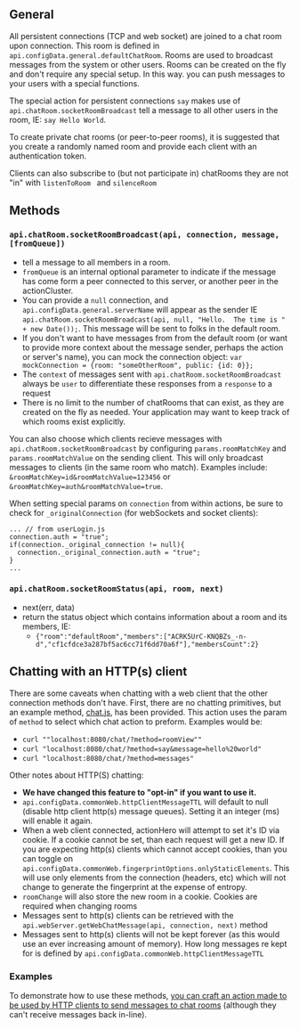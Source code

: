 ## General

All persistent connections (TCP and web socket) are joined to a chat room upon connection.  This room is defined in `api.configData.general.defaultChatRoom`.  Rooms are used to broadcast messages from the system or other users.  Rooms can be created on the fly and don't require any special setup.  In this way. you can push messages to your users with a special functions. 

The special action for persistent connections `say` makes use of `api.chatRoom.socketRoomBroadcast` tell a message to all other users in the room, IE: `say Hello World`.

To create private chat rooms (or peer-to-peer rooms), it is suggested that you create a randomly named room and provide each client with an authentication token.

Clients can also subscribe to (but not participate in) chatRooms they are not "in" with `listenToRoom ` and `silenceRoom`

## Methods

### `api.chatRoom.socketRoomBroadcast(api, connection, message, [fromQueue])`
* tell a message to all members in a room.
* `fromQueue` is an internal optional parameter to indicate if the message has come form a peer connected to this server, or another peer in the actionCluster.
* You can provide a `null` connection, and `api.configData.general.serverName` will appear as the sender IE `api.chatRoom.socketRoomBroadcast(api, null, "Hello.  The time is " + new Date());`.  This message will be sent to folks in the default room.
* If you don't want to have messages from from the default room (or want to provide more context about the message sender, perhaps the action or server's name), you can mock the connection object: `var mockConnection = {room: "someOtherRoom", public: {id: 0}};`
* The `context` of messages sent with `api.chatRoom.socketRoomBroadcast` always be `user` to differentiate these responses from a `response` to a request
* There is no limit to the number of chatRooms that can exist, as they are created on the fly as needed.  Your application may want to keep track of which rooms exist explicitly. 

You can also choose which clients recieve messages with `api.chatRoom.socketRoomBroadcast` by configuring `params.roomMatchKey` and `params.roomMatchValue` on the sending client.  This will only broadcast messages to clients (in the same room who match).  Examples include: `&roomMatchKey=id&roomMatchValue=123456` or `&roomMatchKey=auth&roomMatchValue=true`.  

When setting special params on `connection` from within actions, be sure to check for `_originalConnection` (for webSockets and socket clients):

	... // from userLogin.js
	connection.auth = "true";
	if(connection._original_connection != null){
	  connection._original_connection.auth = "true";
	}
	...

 
### `api.chatRoom.socketRoomStatus(api, room, next)`
* next(err, data)
* return the status object which contains information about a room and its members, IE:
	* `{"room":"defaultRoom","members":["ACRK5UrC-KNQBZs_-n-d","cf1cfdce3a287bf5ac6cc71f6dd70a6f"],"membersCount":2}`



## Chatting with an HTTP(s) client

There are some caveats when chatting with a web client that the other connection methods don't have.  First, there are no chatting primitives, but an example method, [chat.js](https://github.com/evantahler/actionHero/blob/master/actions/chat.js), has been provided.  This action uses the param of `method` to select which chat action to preform.  Examples would be:

- `curl ""localhost:8080/chat/?method=roomView""`
- `curl "localhost:8080/chat/?method=say&message=hello%20world"`
- `curl "localhost:8080/chat/?method=messages"`

Other notes about HTTP(S) chatting:

- **We have changed this feature to "opt-in" if you want to use it.**
- `api.configData.commonWeb.httpClientMessageTTL` will default to null (disable http client http(s) message queues).  Setting it an integer (ms) will enable it again.
- When a web client connected, actionHero will attempt to set it's ID via cookie.  If a cookie cannot be set, than each request will get a new ID.  If you are expecting http(s) clients which cannot accept cookies, than you can toggle on `api.configData.commonWeb.fingerprintOptions.onlyStaticElements`.  This will use only elements from the connection (headers, etc) which will not change to generate the fingerprint at the expense of entropy.
- `roomChange` will also store the new room in a cookie.  Cookies are required when changing rooms
- Messages sent to http(s) clients can be retrieved with the `api.webServer.getWebChatMessage(api, connection, next)` method
- Messages sent to http(s) clients will not be kept forever (as this would use an ever increasing amount of memory).  How long messages re kept for is defined by `api.configData.commonWeb.httpClientMessageTTL`

### Examples

To demonstrate how to use these methods, [you can craft an action made to be used by HTTP clients to send messages to chat rooms](https://github.com/evantahler/actionHero/blob/master/actions/chat.js) (although they can't receive messages back in-line).